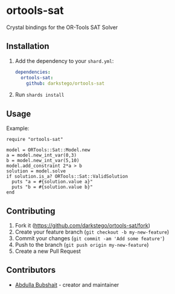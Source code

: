 # ortools-sat

Crystal bindings for the OR-Tools SAT Solver

## Installation

1. Add the dependency to your `shard.yml`:

   ```yaml
   dependencies:
     ortools-sat:
       github: darkstego/ortools-sat
   ```

2. Run `shards install`

## Usage

Example:
```crystal
require "ortools-sat"

model = ORTools::Sat::Model.new
a = model.new_int_var(0,3)
b = model.new_int_var(5,10)
model.add_constraint 2*a > b
solution = model.solve
if solution.is_a? ORTools::Sat::ValidSolution
  puts "a = #{solution.value a}"
  puts "b = #{solution.value b}"
end
```

## Contributing

1. Fork it (<https://github.com/darkstego/ortools-sat/fork>)
2. Create your feature branch (`git checkout -b my-new-feature`)
3. Commit your changes (`git commit -am 'Add some feature'`)
4. Push to the branch (`git push origin my-new-feature`)
5. Create a new Pull Request

## Contributors

- [Abdulla Bubshait](https://github.com/darkstego) - creator and maintainer
